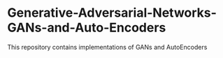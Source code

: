 # Generative-Adversarial-Networks-GANs-and-Auto-Encoders
This repository contains implementations of GANs and AutoEncoders
